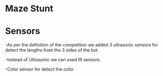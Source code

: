 # Maze Stunt

# Sensors

-As per the definition of the competition we added 3 ultrasonic sensors for detect the lengths from the 3 sides of the bot

-Instead of Ultrasonic we can used IR sensors.

-Color sensor for detect the color

